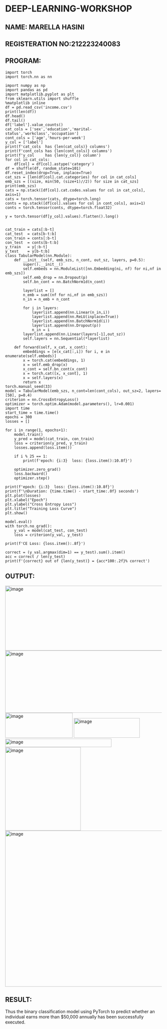 # DEEP-LEARNING-WORKSHOP

## NAME:  MARELLA HASINI
## REGISTERATION NO:212223240083
## PROGRAM:
```
import torch
import torch.nn as nn

import numpy as np
import pandas as pd
import matplotlib.pyplot as plt
from sklearn.utils import shuffle
%matplotlib inline
df = pd.read_csv('income.csv')
print(len(df))
df.head()
df.tail()
df['label'].value_counts()
cat_cols = ['sex','education','marital-status','workclass','occupation']
cont_cols = ['age','hours-per-week']
y_col = ['label']
print(f'cat_cols  has {len(cat_cols)} columns')
print(f'cont_cols has {len(cont_cols)} columns')
print(f'y_col     has {len(y_col)} column')
for col in cat_cols:
    df[col] = df[col].astype('category')
df = shuffle(df, random_state=101)
df.reset_index(drop=True, inplace=True)
cat_szs = [len(df[col].cat.categories) for col in cat_cols]
emb_szs = [(size, min(50, (size+1)//2)) for size in cat_szs]
print(emb_szs)
cats = np.stack([df[col].cat.codes.values for col in cat_cols], axis=1)
cats = torch.tensor(cats, dtype=torch.long)  
conts = np.stack([df[col].values for col in cont_cols], axis=1)
conts = torch.tensor(conts, dtype=torch.float32)

y = torch.tensor(df[y_col].values).flatten().long()  


cat_train = cats[:b-t]
cat_test  = cats[b-t:b]
con_train = conts[:b-t]
con_test  = conts[b-t:b]
y_train   = y[:b-t]
y_test    = y[b-t:b]
class TabularModel(nn.Module):
    def __init__(self, emb_szs, n_cont, out_sz, layers, p=0.5):
        super().__init__()
        self.embeds = nn.ModuleList([nn.Embedding(ni, nf) for ni,nf in emb_szs])
        self.emb_drop = nn.Dropout(p)
        self.bn_cont = nn.BatchNorm1d(n_cont)
        
        layerlist = []
        n_emb = sum((nf for ni,nf in emb_szs))
        n_in = n_emb + n_cont
        
        for i in layers:
            layerlist.append(nn.Linear(n_in,i)) 
            layerlist.append(nn.ReLU(inplace=True))
            layerlist.append(nn.BatchNorm1d(i))
            layerlist.append(nn.Dropout(p))
            n_in = i
        layerlist.append(nn.Linear(layers[-1],out_sz))
        self.layers = nn.Sequential(*layerlist)
    
    def forward(self, x_cat, x_cont):
        embeddings = [e(x_cat[:,i]) for i, e in enumerate(self.embeds)]
        x = torch.cat(embeddings, 1)
        x = self.emb_drop(x)
        x_cont = self.bn_cont(x_cont)
        x = torch.cat([x, x_cont], 1)
        x = self.layers(x)
        return x
torch.manual_seed(33)
model = TabularModel(emb_szs, n_cont=len(cont_cols), out_sz=2, layers=[50], p=0.4)
criterion = nn.CrossEntropyLoss()
optimizer = torch.optim.Adam(model.parameters(), lr=0.001)
import time
start_time = time.time()
epochs = 300
losses = []

for i in range(1, epochs+1):
    model.train()
    y_pred = model(cat_train, con_train)
    loss = criterion(y_pred, y_train)
    losses.append(loss.item())
    
    if i % 25 == 1:
        print(f'epoch: {i:3}  loss: {loss.item():10.8f}')
    
    optimizer.zero_grad()
    loss.backward()
    optimizer.step()

print(f'epoch: {i:3}  loss: {loss.item():10.8f}')
print(f'\nDuration: {time.time() - start_time:.0f} seconds')
plt.plot(losses)
plt.xlabel("Epoch")
plt.ylabel("Cross Entropy Loss")
plt.title("Training Loss Curve")
plt.show()

model.eval()
with torch.no_grad():
    y_val = model(cat_test, con_test)
    loss = criterion(y_val, y_test)

print(f'CE Loss: {loss.item():.8f}')

correct = (y_val.argmax(dim=1) == y_test).sum().item()
acc = correct / len(y_test)
print(f'{correct} out of {len(y_test)} = {acc*100:.2f}% correct')
```
## OUTPUT:
<img width="841" height="208" alt="image" src="https://github.com/user-attachments/assets/017d00d4-47bf-439d-8d82-255bd783123b" />
<img width="898" height="200" alt="image" src="https://github.com/user-attachments/assets/3e68e602-2699-43ed-a587-25e83dc49f81" />
<img width="217" height="80" alt="image" src="https://github.com/user-attachments/assets/d2b80dd6-4acb-420d-8c41-cde0ca0feda0" />
<img width="212" height="63" alt="image" src="https://github.com/user-attachments/assets/c9232973-267a-43d4-8842-8909d852d74a" />
<img width="342" height="27" alt="image" src="https://github.com/user-attachments/assets/c24d48de-9e93-42e9-a738-9758d2b609b3" />
<img width="243" height="268" alt="image" src="https://github.com/user-attachments/assets/7b68699b-4c15-4fb3-8b06-1b69d2f71919" />
<img width="635" height="501" alt="image" src="https://github.com/user-attachments/assets/9d65a4b7-13b3-4768-8164-829e26dd5a2b" />


## RESULT:
Thus the binary classification model using PyTorch to predict whether an individual earns more than $50,000 annually has been successfully executed.

